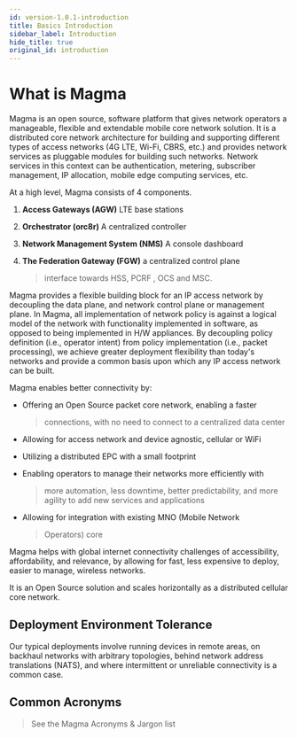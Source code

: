 ```yaml
---
id: version-1.0.1-introduction
title: Basics Introduction
sidebar_label: Introduction
hide_title: true
original_id: introduction
---
```

# What is Magma

Magma is an open source, software platform that gives network operators
a manageable, flexible and extendable mobile core network solution. It
is a distributed core network architecture for building and supporting
different types of access networks (4G LTE, Wi-Fi, CBRS, etc.) and
provides network services as pluggable modules for building such
networks. Network services in this context can be authentication,
metering, subscriber management, IP allocation, mobile edge computing
services, etc.

At a high level, Magma consists of 4 components.

1.  **Access Gateways (AGW)** LTE base stations

2.  **Orchestrator (orc8r)**  A centralized controller 

3.  **Network Management System (NMS)**  A console dashboard

4.  **The Federation Gateway (FGW)** a centralized control plane
    > interface towards HSS, PCRF , OCS and MSC.

Magma provides a flexible building block for an IP access network by
decoupling the data plane, and network control plane or management
plane. In Magma, all implementation of network policy is against a
logical model of the network with functionality implemented in software,
as opposed to being implemented in H/W appliances. By decoupling policy
definition (i.e., operator intent) from policy implementation (i.e.,
packet processing), we achieve greater deployment flexibility than
today\'s networks and provide a common basis upon which any IP access
network can be built.

Magma enables better connectivity by:

-   Offering an Open Source packet core network, enabling a faster
    > connections, with no need to connect to a centralized data center

-   Allowing for access network and device agnostic, cellular or WiFi

-   Utilizing a distributed EPC with a small footprint

-   Enabling operators to manage their networks more efficiently with
    > more automation, less downtime, better predictability, and more
    > agility to add new services and applications

-   Allowing for integration with existing MNO (Mobile Network
    > Operators) core

Magma helps with global internet connectivity challenges of
accessibility, affordability, and relevance, by allowing for fast, less
expensive to deploy, easier to manage, wireless networks.

It is an Open Source solution and scales horizontally as a distributed
cellular core network.

## Deployment Environment Tolerance
Our typical deployments involve running devices in remote areas, on
backhaul networks with arbitrary topologies, behind network address
translations (NATS), and where intermittent or unreliable connectivity
is a common case.

## Common Acronyms

> See the Magma Acronyms & Jargon list
